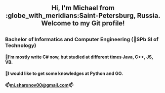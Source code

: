 <h2 align="center">Hi, I'm Michael from :globe_with_meridians:Saint-Petersburg, Russia.<br>Welcome to my Git profile!<h2>
  
### Bachelor of Informatics and Computer Engineering (:gem:SPb SI of Technology)
#### :pushpin:I’m mostly write C# now, but studied at different times Java, C++, JS, VB.
#### :pushpin:I would like to get some knowledges at Python and GO.
#### :mailbox:mi.sharonov00@gmail.com:mailbox:
